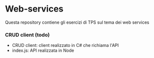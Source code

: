 # Web-services
Questa repository contiene gli esercizi di TPS sul tema dei web services

### CRUD client (todo)
- CRUD client: client realizzato in C# che richiama l'API
- index.js: API realizzata in Node
